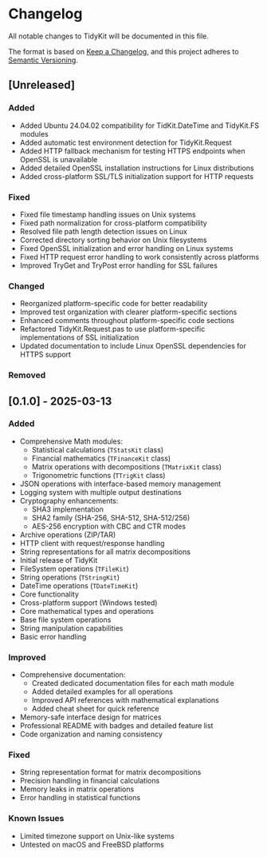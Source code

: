 # Changelog

All notable changes to TidyKit will be documented in this file.

The format is based on [Keep a Changelog](https://keepachangelog.com/en/1.1.0/),
and this project adheres to [Semantic Versioning](https://semver.org/spec/v2.0.0.html).

## [Unreleased]

### Added
- Added Ubuntu 24.04.02 compatibility for TidKit.DateTime and TidyKit.FS modules
- Added automatic test environment detection for TidyKit.Request
- Added HTTP fallback mechanism for testing HTTPS endpoints when OpenSSL is unavailable
- Added detailed OpenSSL installation instructions for Linux distributions
- Added cross-platform SSL/TLS initialization support for HTTP requests

### Fixed
- Fixed file timestamp handling issues on Unix systems
- Fixed path normalization for cross-platform compatibility
- Resolved file path length detection issues on Linux
- Corrected directory sorting behavior on Unix filesystems
- Fixed OpenSSL initialization and error handling on Linux systems
- Fixed HTTP request error handling to work consistently across platforms
- Improved TryGet and TryPost error handling for SSL failures

### Changed
- Reorganized platform-specific code for better readability
- Improved test organization with clearer platform-specific sections 
- Enhanced comments throughout platform-specific code sections
- Refactored TidyKit.Request.pas to use platform-specific implementations of SSL initialization
- Updated documentation to include Linux OpenSSL dependencies for HTTPS support

### Removed

## [0.1.0] - 2025-03-13

### Added
- Comprehensive Math modules:
  - Statistical calculations (`TStatsKit` class)
  - Financial mathematics (`TFinanceKit` class)
  - Matrix operations with decompositions (`TMatrixKit` class)
  - Trigonometric functions (`TTrigKit` class)
- JSON operations with interface-based memory management
- Logging system with multiple output destinations
- Cryptography enhancements:
  - SHA3 implementation
  - SHA2 family (SHA-256, SHA-512, SHA-512/256)
  - AES-256 encryption with CBC and CTR modes
- Archive operations (ZIP/TAR)
- HTTP client with request/response handling
- String representations for all matrix decompositions
- Initial release of TidyKit
- FileSystem operations (`TFileKit`)
- String operations (`TStringKit`)
- DateTime operations (`TDateTimeKit`)
- Core functionality
- Cross-platform support (Windows tested)
- Core mathematical types and operations
- Base file system operations
- String manipulation capabilities
- Basic error handling

### Improved
- Comprehensive documentation:
  - Created dedicated documentation files for each math module
  - Added detailed examples for all operations
  - Improved API references with mathematical explanations
  - Added cheat sheet for quick reference
- Memory-safe interface design for matrices
- Professional README with badges and detailed feature list
- Code organization and naming consistency

### Fixed
- String representation format for matrix decompositions
- Precision handling in financial calculations
- Memory leaks in matrix operations
- Error handling in statistical functions

### Known Issues
- Limited timezone support on Unix-like systems
- Untested on macOS and FreeBSD platforms 